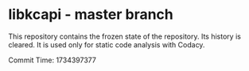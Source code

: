 # libkcapi - master branch

This repository contains the frozen state of the repository.
Its history is cleared. It is used only for static code
analysis with Codacy.

Commit Time: 1734397377